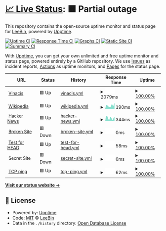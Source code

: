 # [📈 Live Status](https://vovanduc.github.io/vinacis): <!--live status--> **🟧 Partial outage**

This repository contains the open-source uptime monitor and status page for [LeeBin](https://www.linkedin.com/in/vovanduc), powered by [Upptime](https://github.com/upptime/upptime).

[![Uptime CI](https://github.com/vovanduc/vinacis/workflows/Uptime%20CI/badge.svg)](https://github.com/upptime/upptime/actions?query=workflow%3A%22Uptime+CI%22)
[![Response Time CI](https://github.com/vovanduc/vinacis/workflows/Response%20Time%20CI/badge.svg)](https://github.com/upptime/upptime/actions?query=workflow%3A%22Response+Time+CI%22)
[![Graphs CI](https://github.com/vovanduc/vinacis/workflows/Graphs%20CI/badge.svg)](https://github.com/upptime/upptime/actions?query=workflow%3A%22Graphs+CI%22)
[![Static Site CI](https://github.com/vovanduc/vinacis/workflows/Static%20Site%20CI/badge.svg)](https://github.com/upptime/upptime/actions?query=workflow%3A%22Static+Site+CI%22)
[![Summary CI](https://github.com/vovanduc/vinacis/workflows/Summary%20CI/badge.svg)](https://github.com/upptime/upptime/actions?query=workflow%3A%22Summary+CI%22)

With [Upptime](https://upptime.js.org), you can get your own unlimited and free uptime monitor and status page, powered entirely by a GitHub repository. We use [Issues](https://github.com/vovanduc/vinacis/issues) as incident reports, [Actions](https://github.com/vovanduc/vinacis/actions) as uptime monitors, and [Pages](https://vovanduc.github.io/vinacis) for the status page.

<!--start: status pages-->
<!-- This summary is generated by Upptime (https://github.com/upptime/upptime) -->
<!-- Do not edit this manually, your changes will be overwritten -->
<!-- prettier-ignore -->
| URL | Status | History | Response Time | Uptime |
| --- | ------ | ------- | ------------- | ------ |
| <img alt="" src="https://favicons.githubusercontent.com/vinacis.com" height="13"> [Vinacis](https://vinacis.com) | 🟩 Up | [vinacis.yml](https://github.com/vinacis/vinacis/commits/HEAD/history/vinacis.yml) | <details><summary><img alt="Response time graph" src="./graphs/vinacis/response-time-week.png" height="20"> 2079ms</summary><br><a href="https://demo.upptime.js.org/history/vinacis"><img alt="Response time 2846" src="https://img.shields.io/endpoint?url=https%3A%2F%2Fraw.githubusercontent.com%2Fvinacis%2Fvinacis%2FHEAD%2Fapi%2Fvinacis%2Fresponse-time.json"></a><br><a href="https://demo.upptime.js.org/history/vinacis"><img alt="24-hour response time 1885" src="https://img.shields.io/endpoint?url=https%3A%2F%2Fraw.githubusercontent.com%2Fvinacis%2Fvinacis%2FHEAD%2Fapi%2Fvinacis%2Fresponse-time-day.json"></a><br><a href="https://demo.upptime.js.org/history/vinacis"><img alt="7-day response time 2079" src="https://img.shields.io/endpoint?url=https%3A%2F%2Fraw.githubusercontent.com%2Fvinacis%2Fvinacis%2FHEAD%2Fapi%2Fvinacis%2Fresponse-time-week.json"></a><br><a href="https://demo.upptime.js.org/history/vinacis"><img alt="30-day response time 2366" src="https://img.shields.io/endpoint?url=https%3A%2F%2Fraw.githubusercontent.com%2Fvinacis%2Fvinacis%2FHEAD%2Fapi%2Fvinacis%2Fresponse-time-month.json"></a><br><a href="https://demo.upptime.js.org/history/vinacis"><img alt="1-year response time 2326" src="https://img.shields.io/endpoint?url=https%3A%2F%2Fraw.githubusercontent.com%2Fvinacis%2Fvinacis%2FHEAD%2Fapi%2Fvinacis%2Fresponse-time-year.json"></a></details> | <details><summary><a href="https://demo.upptime.js.org/history/vinacis">100.00%</a></summary><a href="https://demo.upptime.js.org/history/vinacis"><img alt="All-time uptime 100.00%" src="https://img.shields.io/endpoint?url=https%3A%2F%2Fraw.githubusercontent.com%2Fvinacis%2Fvinacis%2FHEAD%2Fapi%2Fvinacis%2Fuptime.json"></a><br><a href="https://demo.upptime.js.org/history/vinacis"><img alt="24-hour uptime 100.00%" src="https://img.shields.io/endpoint?url=https%3A%2F%2Fraw.githubusercontent.com%2Fvinacis%2Fvinacis%2FHEAD%2Fapi%2Fvinacis%2Fuptime-day.json"></a><br><a href="https://demo.upptime.js.org/history/vinacis"><img alt="7-day uptime 100.00%" src="https://img.shields.io/endpoint?url=https%3A%2F%2Fraw.githubusercontent.com%2Fvinacis%2Fvinacis%2FHEAD%2Fapi%2Fvinacis%2Fuptime-week.json"></a><br><a href="https://demo.upptime.js.org/history/vinacis"><img alt="30-day uptime 100.00%" src="https://img.shields.io/endpoint?url=https%3A%2F%2Fraw.githubusercontent.com%2Fvinacis%2Fvinacis%2FHEAD%2Fapi%2Fvinacis%2Fuptime-month.json"></a><br><a href="https://demo.upptime.js.org/history/vinacis"><img alt="1-year uptime 100.00%" src="https://img.shields.io/endpoint?url=https%3A%2F%2Fraw.githubusercontent.com%2Fvinacis%2Fvinacis%2FHEAD%2Fapi%2Fvinacis%2Fuptime-year.json"></a></details>
| <img alt="" src="https://favicons.githubusercontent.com/en.wikipedia.org" height="13"> [Wikipedia](https://en.wikipedia.org) | 🟩 Up | [wikipedia.yml](https://github.com/vinacis/vinacis/commits/HEAD/history/wikipedia.yml) | <details><summary><img alt="Response time graph" src="./graphs/wikipedia/response-time-week.png" height="20"> 190ms</summary><br><a href="https://demo.upptime.js.org/history/wikipedia"><img alt="Response time 231" src="https://img.shields.io/endpoint?url=https%3A%2F%2Fraw.githubusercontent.com%2Fvinacis%2Fvinacis%2FHEAD%2Fapi%2Fwikipedia%2Fresponse-time.json"></a><br><a href="https://demo.upptime.js.org/history/wikipedia"><img alt="24-hour response time 183" src="https://img.shields.io/endpoint?url=https%3A%2F%2Fraw.githubusercontent.com%2Fvinacis%2Fvinacis%2FHEAD%2Fapi%2Fwikipedia%2Fresponse-time-day.json"></a><br><a href="https://demo.upptime.js.org/history/wikipedia"><img alt="7-day response time 190" src="https://img.shields.io/endpoint?url=https%3A%2F%2Fraw.githubusercontent.com%2Fvinacis%2Fvinacis%2FHEAD%2Fapi%2Fwikipedia%2Fresponse-time-week.json"></a><br><a href="https://demo.upptime.js.org/history/wikipedia"><img alt="30-day response time 222" src="https://img.shields.io/endpoint?url=https%3A%2F%2Fraw.githubusercontent.com%2Fvinacis%2Fvinacis%2FHEAD%2Fapi%2Fwikipedia%2Fresponse-time-month.json"></a><br><a href="https://demo.upptime.js.org/history/wikipedia"><img alt="1-year response time 224" src="https://img.shields.io/endpoint?url=https%3A%2F%2Fraw.githubusercontent.com%2Fvinacis%2Fvinacis%2FHEAD%2Fapi%2Fwikipedia%2Fresponse-time-year.json"></a></details> | <details><summary><a href="https://demo.upptime.js.org/history/wikipedia">100.00%</a></summary><a href="https://demo.upptime.js.org/history/wikipedia"><img alt="All-time uptime 100.00%" src="https://img.shields.io/endpoint?url=https%3A%2F%2Fraw.githubusercontent.com%2Fvinacis%2Fvinacis%2FHEAD%2Fapi%2Fwikipedia%2Fuptime.json"></a><br><a href="https://demo.upptime.js.org/history/wikipedia"><img alt="24-hour uptime 100.00%" src="https://img.shields.io/endpoint?url=https%3A%2F%2Fraw.githubusercontent.com%2Fvinacis%2Fvinacis%2FHEAD%2Fapi%2Fwikipedia%2Fuptime-day.json"></a><br><a href="https://demo.upptime.js.org/history/wikipedia"><img alt="7-day uptime 100.00%" src="https://img.shields.io/endpoint?url=https%3A%2F%2Fraw.githubusercontent.com%2Fvinacis%2Fvinacis%2FHEAD%2Fapi%2Fwikipedia%2Fuptime-week.json"></a><br><a href="https://demo.upptime.js.org/history/wikipedia"><img alt="30-day uptime 100.00%" src="https://img.shields.io/endpoint?url=https%3A%2F%2Fraw.githubusercontent.com%2Fvinacis%2Fvinacis%2FHEAD%2Fapi%2Fwikipedia%2Fuptime-month.json"></a><br><a href="https://demo.upptime.js.org/history/wikipedia"><img alt="1-year uptime 100.00%" src="https://img.shields.io/endpoint?url=https%3A%2F%2Fraw.githubusercontent.com%2Fvinacis%2Fvinacis%2FHEAD%2Fapi%2Fwikipedia%2Fuptime-year.json"></a></details>
| <img alt="" src="https://favicons.githubusercontent.com/news.ycombinator.com" height="13"> [Hacker News](https://news.ycombinator.com) | 🟩 Up | [hacker-news.yml](https://github.com/vinacis/vinacis/commits/HEAD/history/hacker-news.yml) | <details><summary><img alt="Response time graph" src="./graphs/hacker-news/response-time-week.png" height="20"> 344ms</summary><br><a href="https://demo.upptime.js.org/history/hacker-news"><img alt="Response time 350" src="https://img.shields.io/endpoint?url=https%3A%2F%2Fraw.githubusercontent.com%2Fvinacis%2Fvinacis%2FHEAD%2Fapi%2Fhacker-news%2Fresponse-time.json"></a><br><a href="https://demo.upptime.js.org/history/hacker-news"><img alt="24-hour response time 150" src="https://img.shields.io/endpoint?url=https%3A%2F%2Fraw.githubusercontent.com%2Fvinacis%2Fvinacis%2FHEAD%2Fapi%2Fhacker-news%2Fresponse-time-day.json"></a><br><a href="https://demo.upptime.js.org/history/hacker-news"><img alt="7-day response time 344" src="https://img.shields.io/endpoint?url=https%3A%2F%2Fraw.githubusercontent.com%2Fvinacis%2Fvinacis%2FHEAD%2Fapi%2Fhacker-news%2Fresponse-time-week.json"></a><br><a href="https://demo.upptime.js.org/history/hacker-news"><img alt="30-day response time 341" src="https://img.shields.io/endpoint?url=https%3A%2F%2Fraw.githubusercontent.com%2Fvinacis%2Fvinacis%2FHEAD%2Fapi%2Fhacker-news%2Fresponse-time-month.json"></a><br><a href="https://demo.upptime.js.org/history/hacker-news"><img alt="1-year response time 330" src="https://img.shields.io/endpoint?url=https%3A%2F%2Fraw.githubusercontent.com%2Fvinacis%2Fvinacis%2FHEAD%2Fapi%2Fhacker-news%2Fresponse-time-year.json"></a></details> | <details><summary><a href="https://demo.upptime.js.org/history/hacker-news">100.00%</a></summary><a href="https://demo.upptime.js.org/history/hacker-news"><img alt="All-time uptime 100.00%" src="https://img.shields.io/endpoint?url=https%3A%2F%2Fraw.githubusercontent.com%2Fvinacis%2Fvinacis%2FHEAD%2Fapi%2Fhacker-news%2Fuptime.json"></a><br><a href="https://demo.upptime.js.org/history/hacker-news"><img alt="24-hour uptime 100.00%" src="https://img.shields.io/endpoint?url=https%3A%2F%2Fraw.githubusercontent.com%2Fvinacis%2Fvinacis%2FHEAD%2Fapi%2Fhacker-news%2Fuptime-day.json"></a><br><a href="https://demo.upptime.js.org/history/hacker-news"><img alt="7-day uptime 100.00%" src="https://img.shields.io/endpoint?url=https%3A%2F%2Fraw.githubusercontent.com%2Fvinacis%2Fvinacis%2FHEAD%2Fapi%2Fhacker-news%2Fuptime-week.json"></a><br><a href="https://demo.upptime.js.org/history/hacker-news"><img alt="30-day uptime 100.00%" src="https://img.shields.io/endpoint?url=https%3A%2F%2Fraw.githubusercontent.com%2Fvinacis%2Fvinacis%2FHEAD%2Fapi%2Fhacker-news%2Fuptime-month.json"></a><br><a href="https://demo.upptime.js.org/history/hacker-news"><img alt="1-year uptime 100.00%" src="https://img.shields.io/endpoint?url=https%3A%2F%2Fraw.githubusercontent.com%2Fvinacis%2Fvinacis%2FHEAD%2Fapi%2Fhacker-news%2Fuptime-year.json"></a></details>
| <img alt="" src="https://favicons.githubusercontent.com/thissitedoesnotexist.com" height="13"> [Broken Site](https://thissitedoesnotexist.com) | 🟥 Down | [broken-site.yml](https://github.com/vinacis/vinacis/commits/HEAD/history/broken-site.yml) | <details><summary><img alt="Response time graph" src="./graphs/broken-site/response-time-week.png" height="20"> 0ms</summary><br><a href="https://demo.upptime.js.org/history/broken-site"><img alt="Response time 0" src="https://img.shields.io/endpoint?url=https%3A%2F%2Fraw.githubusercontent.com%2Fvinacis%2Fvinacis%2FHEAD%2Fapi%2Fbroken-site%2Fresponse-time.json"></a><br><a href="https://demo.upptime.js.org/history/broken-site"><img alt="24-hour response time 0" src="https://img.shields.io/endpoint?url=https%3A%2F%2Fraw.githubusercontent.com%2Fvinacis%2Fvinacis%2FHEAD%2Fapi%2Fbroken-site%2Fresponse-time-day.json"></a><br><a href="https://demo.upptime.js.org/history/broken-site"><img alt="7-day response time 0" src="https://img.shields.io/endpoint?url=https%3A%2F%2Fraw.githubusercontent.com%2Fvinacis%2Fvinacis%2FHEAD%2Fapi%2Fbroken-site%2Fresponse-time-week.json"></a><br><a href="https://demo.upptime.js.org/history/broken-site"><img alt="30-day response time 0" src="https://img.shields.io/endpoint?url=https%3A%2F%2Fraw.githubusercontent.com%2Fvinacis%2Fvinacis%2FHEAD%2Fapi%2Fbroken-site%2Fresponse-time-month.json"></a><br><a href="https://demo.upptime.js.org/history/broken-site"><img alt="1-year response time 0" src="https://img.shields.io/endpoint?url=https%3A%2F%2Fraw.githubusercontent.com%2Fvinacis%2Fvinacis%2FHEAD%2Fapi%2Fbroken-site%2Fresponse-time-year.json"></a></details> | <details><summary><a href="https://demo.upptime.js.org/history/broken-site">100.00%</a></summary><a href="https://demo.upptime.js.org/history/broken-site"><img alt="All-time uptime 100.00%" src="https://img.shields.io/endpoint?url=https%3A%2F%2Fraw.githubusercontent.com%2Fvinacis%2Fvinacis%2FHEAD%2Fapi%2Fbroken-site%2Fuptime.json"></a><br><a href="https://demo.upptime.js.org/history/broken-site"><img alt="24-hour uptime 100.00%" src="https://img.shields.io/endpoint?url=https%3A%2F%2Fraw.githubusercontent.com%2Fvinacis%2Fvinacis%2FHEAD%2Fapi%2Fbroken-site%2Fuptime-day.json"></a><br><a href="https://demo.upptime.js.org/history/broken-site"><img alt="7-day uptime 100.00%" src="https://img.shields.io/endpoint?url=https%3A%2F%2Fraw.githubusercontent.com%2Fvinacis%2Fvinacis%2FHEAD%2Fapi%2Fbroken-site%2Fuptime-week.json"></a><br><a href="https://demo.upptime.js.org/history/broken-site"><img alt="30-day uptime 100.00%" src="https://img.shields.io/endpoint?url=https%3A%2F%2Fraw.githubusercontent.com%2Fvinacis%2Fvinacis%2FHEAD%2Fapi%2Fbroken-site%2Fuptime-month.json"></a><br><a href="https://demo.upptime.js.org/history/broken-site"><img alt="1-year uptime 100.00%" src="https://img.shields.io/endpoint?url=https%3A%2F%2Fraw.githubusercontent.com%2Fvinacis%2Fvinacis%2FHEAD%2Fapi%2Fbroken-site%2Fuptime-year.json"></a></details>
| <img alt="" src="https://favicons.githubusercontent.com/www.google.com" height="13"> [Test for HEAD](https://www.google.com) | 🟩 Up | [test-for-head.yml](https://github.com/vinacis/vinacis/commits/HEAD/history/test-for-head.yml) | <details><summary><img alt="Response time graph" src="./graphs/test-for-head/response-time-week.png" height="20"> 58ms</summary><br><a href="https://demo.upptime.js.org/history/test-for-head"><img alt="Response time 62" src="https://img.shields.io/endpoint?url=https%3A%2F%2Fraw.githubusercontent.com%2Fvinacis%2Fvinacis%2FHEAD%2Fapi%2Ftest-for-head%2Fresponse-time.json"></a><br><a href="https://demo.upptime.js.org/history/test-for-head"><img alt="24-hour response time 52" src="https://img.shields.io/endpoint?url=https%3A%2F%2Fraw.githubusercontent.com%2Fvinacis%2Fvinacis%2FHEAD%2Fapi%2Ftest-for-head%2Fresponse-time-day.json"></a><br><a href="https://demo.upptime.js.org/history/test-for-head"><img alt="7-day response time 58" src="https://img.shields.io/endpoint?url=https%3A%2F%2Fraw.githubusercontent.com%2Fvinacis%2Fvinacis%2FHEAD%2Fapi%2Ftest-for-head%2Fresponse-time-week.json"></a><br><a href="https://demo.upptime.js.org/history/test-for-head"><img alt="30-day response time 69" src="https://img.shields.io/endpoint?url=https%3A%2F%2Fraw.githubusercontent.com%2Fvinacis%2Fvinacis%2FHEAD%2Fapi%2Ftest-for-head%2Fresponse-time-month.json"></a><br><a href="https://demo.upptime.js.org/history/test-for-head"><img alt="1-year response time 56" src="https://img.shields.io/endpoint?url=https%3A%2F%2Fraw.githubusercontent.com%2Fvinacis%2Fvinacis%2FHEAD%2Fapi%2Ftest-for-head%2Fresponse-time-year.json"></a></details> | <details><summary><a href="https://demo.upptime.js.org/history/test-for-head">100.00%</a></summary><a href="https://demo.upptime.js.org/history/test-for-head"><img alt="All-time uptime 100.00%" src="https://img.shields.io/endpoint?url=https%3A%2F%2Fraw.githubusercontent.com%2Fvinacis%2Fvinacis%2FHEAD%2Fapi%2Ftest-for-head%2Fuptime.json"></a><br><a href="https://demo.upptime.js.org/history/test-for-head"><img alt="24-hour uptime 100.00%" src="https://img.shields.io/endpoint?url=https%3A%2F%2Fraw.githubusercontent.com%2Fvinacis%2Fvinacis%2FHEAD%2Fapi%2Ftest-for-head%2Fuptime-day.json"></a><br><a href="https://demo.upptime.js.org/history/test-for-head"><img alt="7-day uptime 100.00%" src="https://img.shields.io/endpoint?url=https%3A%2F%2Fraw.githubusercontent.com%2Fvinacis%2Fvinacis%2FHEAD%2Fapi%2Ftest-for-head%2Fuptime-week.json"></a><br><a href="https://demo.upptime.js.org/history/test-for-head"><img alt="30-day uptime 100.00%" src="https://img.shields.io/endpoint?url=https%3A%2F%2Fraw.githubusercontent.com%2Fvinacis%2Fvinacis%2FHEAD%2Fapi%2Ftest-for-head%2Fuptime-month.json"></a><br><a href="https://demo.upptime.js.org/history/test-for-head"><img alt="1-year uptime 100.00%" src="https://img.shields.io/endpoint?url=https%3A%2F%2Fraw.githubusercontent.com%2Fvinacis%2Fvinacis%2FHEAD%2Fapi%2Ftest-for-head%2Fuptime-year.json"></a></details>
| <img alt="" src="https://favicons.githubusercontent.com/null" height="13"> Secret Site | 🟥 Down | [secret-site.yml](https://github.com/vinacis/vinacis/commits/HEAD/history/secret-site.yml) | <details><summary><img alt="Response time graph" src="./graphs/secret-site/response-time-week.png" height="20"> 0ms</summary><br><a href="https://demo.upptime.js.org/history/secret-site"><img alt="Response time 0" src="https://img.shields.io/endpoint?url=https%3A%2F%2Fraw.githubusercontent.com%2Fvinacis%2Fvinacis%2FHEAD%2Fapi%2Fsecret-site%2Fresponse-time.json"></a><br><a href="https://demo.upptime.js.org/history/secret-site"><img alt="24-hour response time 0" src="https://img.shields.io/endpoint?url=https%3A%2F%2Fraw.githubusercontent.com%2Fvinacis%2Fvinacis%2FHEAD%2Fapi%2Fsecret-site%2Fresponse-time-day.json"></a><br><a href="https://demo.upptime.js.org/history/secret-site"><img alt="7-day response time 0" src="https://img.shields.io/endpoint?url=https%3A%2F%2Fraw.githubusercontent.com%2Fvinacis%2Fvinacis%2FHEAD%2Fapi%2Fsecret-site%2Fresponse-time-week.json"></a><br><a href="https://demo.upptime.js.org/history/secret-site"><img alt="30-day response time 0" src="https://img.shields.io/endpoint?url=https%3A%2F%2Fraw.githubusercontent.com%2Fvinacis%2Fvinacis%2FHEAD%2Fapi%2Fsecret-site%2Fresponse-time-month.json"></a><br><a href="https://demo.upptime.js.org/history/secret-site"><img alt="1-year response time 0" src="https://img.shields.io/endpoint?url=https%3A%2F%2Fraw.githubusercontent.com%2Fvinacis%2Fvinacis%2FHEAD%2Fapi%2Fsecret-site%2Fresponse-time-year.json"></a></details> | <details><summary><a href="https://demo.upptime.js.org/history/secret-site">100.00%</a></summary><a href="https://demo.upptime.js.org/history/secret-site"><img alt="All-time uptime 100.00%" src="https://img.shields.io/endpoint?url=https%3A%2F%2Fraw.githubusercontent.com%2Fvinacis%2Fvinacis%2FHEAD%2Fapi%2Fsecret-site%2Fuptime.json"></a><br><a href="https://demo.upptime.js.org/history/secret-site"><img alt="24-hour uptime 100.00%" src="https://img.shields.io/endpoint?url=https%3A%2F%2Fraw.githubusercontent.com%2Fvinacis%2Fvinacis%2FHEAD%2Fapi%2Fsecret-site%2Fuptime-day.json"></a><br><a href="https://demo.upptime.js.org/history/secret-site"><img alt="7-day uptime 100.00%" src="https://img.shields.io/endpoint?url=https%3A%2F%2Fraw.githubusercontent.com%2Fvinacis%2Fvinacis%2FHEAD%2Fapi%2Fsecret-site%2Fuptime-week.json"></a><br><a href="https://demo.upptime.js.org/history/secret-site"><img alt="30-day uptime 100.00%" src="https://img.shields.io/endpoint?url=https%3A%2F%2Fraw.githubusercontent.com%2Fvinacis%2Fvinacis%2FHEAD%2Fapi%2Fsecret-site%2Fuptime-month.json"></a><br><a href="https://demo.upptime.js.org/history/secret-site"><img alt="1-year uptime 100.00%" src="https://img.shields.io/endpoint?url=https%3A%2F%2Fraw.githubusercontent.com%2Fvinacis%2Fvinacis%2FHEAD%2Fapi%2Fsecret-site%2Fuptime-year.json"></a></details>
| <img alt="" src="https://favicons.githubusercontent.com/null" height="13"> [TCP ping](1.1.1.1) | 🟩 Up | [tcp-ping.yml](https://github.com/vinacis/vinacis/commits/HEAD/history/tcp-ping.yml) | <details><summary><img alt="Response time graph" src="./graphs/tcp-ping/response-time-week.png" height="20"> 62ms</summary><br><a href="https://demo.upptime.js.org/history/tcp-ping"><img alt="Response time 63" src="https://img.shields.io/endpoint?url=https%3A%2F%2Fraw.githubusercontent.com%2Fvinacis%2Fvinacis%2FHEAD%2Fapi%2Ftcp-ping%2Fresponse-time.json"></a><br><a href="https://demo.upptime.js.org/history/tcp-ping"><img alt="24-hour response time 51" src="https://img.shields.io/endpoint?url=https%3A%2F%2Fraw.githubusercontent.com%2Fvinacis%2Fvinacis%2FHEAD%2Fapi%2Ftcp-ping%2Fresponse-time-day.json"></a><br><a href="https://demo.upptime.js.org/history/tcp-ping"><img alt="7-day response time 62" src="https://img.shields.io/endpoint?url=https%3A%2F%2Fraw.githubusercontent.com%2Fvinacis%2Fvinacis%2FHEAD%2Fapi%2Ftcp-ping%2Fresponse-time-week.json"></a><br><a href="https://demo.upptime.js.org/history/tcp-ping"><img alt="30-day response time 64" src="https://img.shields.io/endpoint?url=https%3A%2F%2Fraw.githubusercontent.com%2Fvinacis%2Fvinacis%2FHEAD%2Fapi%2Ftcp-ping%2Fresponse-time-month.json"></a><br><a href="https://demo.upptime.js.org/history/tcp-ping"><img alt="1-year response time 64" src="https://img.shields.io/endpoint?url=https%3A%2F%2Fraw.githubusercontent.com%2Fvinacis%2Fvinacis%2FHEAD%2Fapi%2Ftcp-ping%2Fresponse-time-year.json"></a></details> | <details><summary><a href="https://demo.upptime.js.org/history/tcp-ping">100.00%</a></summary><a href="https://demo.upptime.js.org/history/tcp-ping"><img alt="All-time uptime 100.00%" src="https://img.shields.io/endpoint?url=https%3A%2F%2Fraw.githubusercontent.com%2Fvinacis%2Fvinacis%2FHEAD%2Fapi%2Ftcp-ping%2Fuptime.json"></a><br><a href="https://demo.upptime.js.org/history/tcp-ping"><img alt="24-hour uptime 100.00%" src="https://img.shields.io/endpoint?url=https%3A%2F%2Fraw.githubusercontent.com%2Fvinacis%2Fvinacis%2FHEAD%2Fapi%2Ftcp-ping%2Fuptime-day.json"></a><br><a href="https://demo.upptime.js.org/history/tcp-ping"><img alt="7-day uptime 100.00%" src="https://img.shields.io/endpoint?url=https%3A%2F%2Fraw.githubusercontent.com%2Fvinacis%2Fvinacis%2FHEAD%2Fapi%2Ftcp-ping%2Fuptime-week.json"></a><br><a href="https://demo.upptime.js.org/history/tcp-ping"><img alt="30-day uptime 100.00%" src="https://img.shields.io/endpoint?url=https%3A%2F%2Fraw.githubusercontent.com%2Fvinacis%2Fvinacis%2FHEAD%2Fapi%2Ftcp-ping%2Fuptime-month.json"></a><br><a href="https://demo.upptime.js.org/history/tcp-ping"><img alt="1-year uptime 100.00%" src="https://img.shields.io/endpoint?url=https%3A%2F%2Fraw.githubusercontent.com%2Fvinacis%2Fvinacis%2FHEAD%2Fapi%2Ftcp-ping%2Fuptime-year.json"></a></details>

<!--end: status pages-->

[**Visit our status website →**](https://vovanduc.github.io/vinacis)

## 📄 License

- Powered by: [Upptime](https://github.com/upptime/upptime)
- Code: [MIT](./LICENSE) © [LeeBin](https://www.linkedin.com/in/vovanduc)
- Data in the `./history` directory: [Open Database License](https://opendatacommons.org/licenses/odbl/1-0/)
